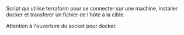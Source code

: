 Script qui utilise terraform pour se connecter sur une machine, installer docker et transferer un fichier de l'hôte à la cible.

Attention à l'ouverture du socket pour docker.
